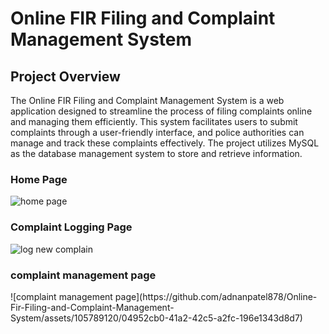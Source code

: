 <h1>Online FIR Filing and Complaint Management System</h1>

<h2>Project Overview</h2>


The Online FIR Filing and Complaint Management System is a web application designed to streamline the process of filing complaints online and managing them efficiently. This system facilitates users to submit complaints through a user-friendly interface, and police authorities can manage and track these complaints effectively. The project utilizes MySQL as the database management system to store and retrieve information.

<h3>Home Page</h3>

![home page](https://github.com/adnanpatel878/Online-Fir-Filing-and-Complaint-Management-System/assets/105789120/8dd7428a-c06c-4389-98f8-fc114ca350a1)

<h3>Complaint Logging Page </h3>

![log new complain](https://github.com/adnanpatel878/Online-Fir-Filing-and-Complaint-Management-System/assets/105789120/f96141fe-481a-41fc-955d-c63dec45ba1c)

<h3>complaint management page</h3>
![complaint management page](https://github.com/adnanpatel878/Online-Fir-Filing-and-Complaint-Management-System/assets/105789120/04952cb0-41a2-42c5-a2fc-196e1343d8d7)



